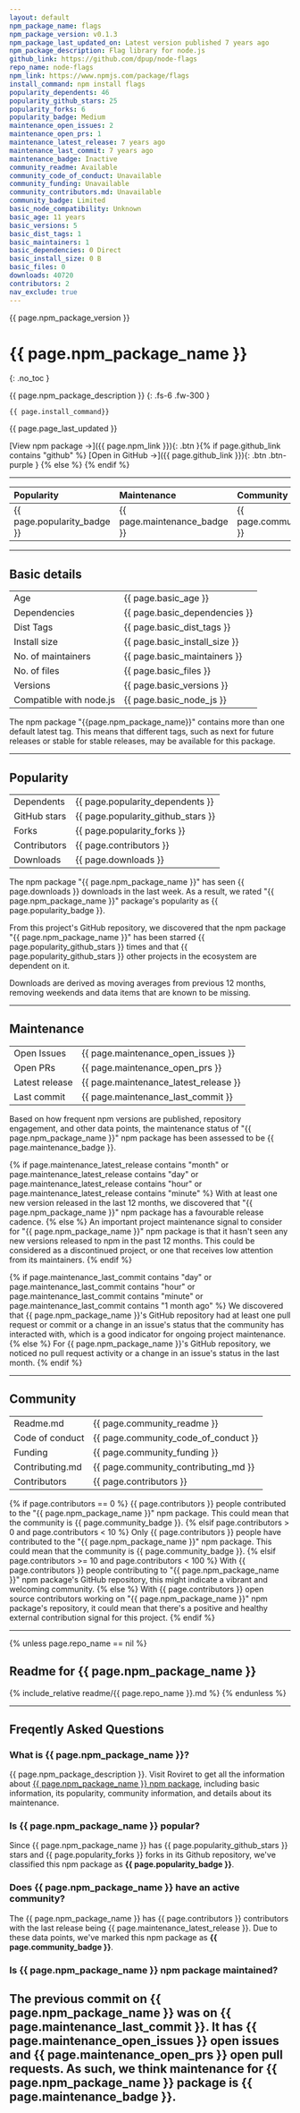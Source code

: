 ```yaml
---
layout: default
npm_package_name: flags
npm_package_version: v0.1.3
npm_package_last_updated_on: Latest version published 7 years ago
npm_package_description: Flag library for node.js
github_link: https://github.com/dpup/node-flags
repo_name: node-flags
npm_link: https://www.npmjs.com/package/flags
install_command: npm install flags
popularity_dependents: 46
popularity_github_stars: 25
popularity_forks: 6
popularity_badge: Medium
maintenance_open_issues: 2
maintenance_open_prs: 1
maintenance_latest_release: 7 years ago
maintenance_last_commit: 7 years ago
maintenance_badge: Inactive
community_readme: Available
community_code_of_conduct: Unavailable
community_funding: Unavailable
community_contributors.md: Unavailable
community_badge: Limited
basic_node_compatibility: Unknown
basic_age: 11 years
basic_versions: 5
basic_dist_tags: 1
basic_maintainers: 1
basic_dependencies: 0 Direct
basic_install_size: 0 B
basic_files: 0
downloads: 40720
contributors: 2
nav_exclude: true
---
```


{{ page.npm_package_version }}
# {{ page.npm_package_name }}
{: .no_toc }

{{ page.npm_package_description }}
{: .fs-6 .fw-300 }

```
{{ page.install_command}}
```
{{ page.page_last_updated }}

[View npm package →]({{ page.npm_link }}){: .btn }{% if page.github_link contains "github" %}
[Open in GitHub →]({{ page.github_link }}){: .btn .btn-purple }
{% else %}
{% endif %}

---

| Popularity                   | Maintenance                  | Community                   | Readme File                 |
|:-----------------------------|:-----------------------------|:----------------------------|:----------------------------|
| {{ page.popularity_badge }}  | {{ page.maintenance_badge }} | {{ page.community_badge }}  | {{ page.community_readme }} |


---

## Basic details

|                          |                              | 
|:-------------------------|:-----------------------------|
| Age                      | {{ page.basic_age }}         |
| Dependencies             | {{ page.basic_dependencies }}|
| Dist Tags                | {{ page.basic_dist_tags }}   |
| Install size             | {{ page.basic_install_size }}|
| No. of maintainers       | {{ page.basic_maintainers }} |
| No. of files             | {{ page.basic_files }}       |
| Versions                 | {{ page.basic_versions }}    |
| Compatible with node.js  | {{ page.basic_node_js }}     |

The npm package "{{page.npm_package_name}}" contains more than one default latest tag. This means that different tags, such as next for future releases or stable for stable releases, may be available for this package.

---

## Popularity

|                              |                                        | 
|:-----------------------------|:---------------------------------------|
| Dependents                   | {{ page.popularity_dependents }}       |
| GitHub stars                 | {{ page.popularity_github_stars }}     |
| Forks                        | {{ page.popularity_forks }}            |
| Contributors                 | {{ page.contributors }}     |
| Downloads                    | {{ page.downloads }}                   |

The npm package "{{ page.npm_package_name }}" has seen {{ page.downloads }} downloads in the last week. As a result, we rated "{{ page.npm_package_name }}" package's popularity as {{ page.popularity_badge }}.

From this project's GitHub repository, we discovered that the npm package "{{ page.npm_package_name }}" has been starred {{ page.popularity_github_stars }} times and that {{ page.popularity_github_stars }} other projects in the ecosystem are dependent on it.

Downloads are derived as moving averages from previous 12 months, removing weekends and data items that are known to be missing.

---

## Maintenance 

|                              |                                        | 
|:-----------------------------|:---------------------------------------|
| Open Issues                  | {{ page.maintenance_open_issues }}     |
| Open PRs                     | {{ page.maintenance_open_prs }}        |
| Latest release               | {{ page.maintenance_latest_release }}  |
| Last commit                  | {{ page.maintenance_last_commit }}     |

Based on how frequent npm versions are published, repository engagement, and other data points, the maintenance status of "{{ page.npm_package_name }}" npm package has been assessed to be {{ page.maintenance_badge }}.

{% if page.maintenance_latest_release contains "month" or page.maintenance_latest_release contains "day" or page.maintenance_latest_release contains "hour" or page.maintenance_latest_release contains "minute" %}
With at least one new version released in the last 12 months, we discovered that "{{ page.npm_package_name }}" npm package has a favourable release cadence.
{% else %}
An important project maintenance signal to consider for "{{ page.npm_package_name }}" npm package is that it hasn't seen any new versions released to npm in the past 12 months. This could be considered as a discontinued project, or one that receives low attention from its maintainers.
{% endif %}

{% if page.maintenance_last_commit contains "day" or page.maintenance_last_commit contains "hour" or page.maintenance_last_commit contains "minute" or page.maintenance_last_commit contains "1 month ago" %}
We discovered that {{ page.npm_package_name }}'s GitHub repository had at least one pull request or commit or a change in an issue's status that the community has interacted with, which is a good indicator for ongoing project maintenance.
{% else %}
For {{ page.npm_package_name }}'s GitHub repository, we noticed no pull request activity or a change in an issue's status in the last month.
{% endif %}

---

## Community

|                              |                                        | 
|:-----------------------------|:---------------------------------------|
| Readme.md                    | {{ page.community_readme }}            |
| Code of conduct              | {{ page.community_code_of_conduct }}   |
| Funding                      | {{ page.community_funding }}           |
| Contributing.md              | {{ page.community_contributing_md }}   |
| Contributors                 | {{ page.contributors }}                |

{% if page.contributors == 0 %}
{{ page.contributors }} people contributed to the "{{ page.npm_package_name }}" npm package. This could mean that the community is {{ page.community_badge }}.
{% elsif page.contributors > 0 and page.contributors < 10 %}
Only {{ page.contributors }} people have contributed to the "{{ page.npm_package_name }}" npm package. This could mean that the community is {{ page.community_badge }}.
{% elsif page.contributors >= 10 and page.contributors < 100 %}
With {{ page.contributors }} people contributing to "{{ page.npm_package_name }}" npm package's GitHub repository, this might indicate a vibrant and welcoming community.
{% else %}
With {{ page.contributors }} open source contributors working on "{{ page.npm_package_name }}" npm package's repository, it could mean that there's a positive and healthy external contribution signal for this project.
{% endif %}

---

{% unless page.repo_name == nil %}
## Readme for {{ page.npm_package_name }}
{% include_relative readme/{{ page.repo_name }}.md %}
{% endunless %}

---

## Freqently Asked Questions

### What is {{ page.npm_package_name }}?
{{ page.npm_package_description }}. Visit Roviret to get all the information about [{{ page.npm_package_name }} npm package](https://roviret.com/npm-package/), including basic information, its popularity, community information, and details about its maintenance.

### Is {{ page.npm_package_name }} popular?
Since {{ page.npm_package_name }} has {{ page.popularity_github_stars }} stars and {{ page.popularity_forks }} forks in its Github repository, we've classified this npm package as <b>{{ page.popularity_badge }}</b>.

### Does {{ page.npm_package_name }} have an active community?
The {{ page.npm_package_name }} has {{ page.contributors }} contributors with the last release being {{ page.maintenance_latest_release }}. Due to these data points, we've marked this npm package as <b>{{ page.community_badge }}</b>. 

### Is {{ page.npm_package_name }} npm package maintained?
The previous commit on {{ page.npm_package_name }} was on {{ page.maintenance_last_commit }}. It has {{ page.maintenance_open_issues }} open issues and {{ page.maintenance_open_prs }} open pull requests. As such, we think maintenance for {{ page.npm_package_name }} package is <b>{{ page.maintenance_badge }}</b>. 
---
